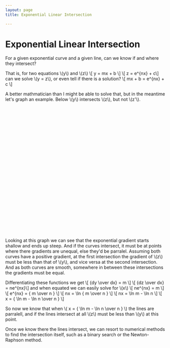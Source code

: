 ```yaml
---
layout: page
title: Exponential Linear Intersection

---
```


# Exponential Linear Intersection

For a given exponential curve and a given line, can we know if and where they intersect?

<p>
That is, for two equations \(y\) and \(z\)
\[ y = mx + b \]
\[ z = e^{nx} + c\]
can we solve \(y = z\), or even tell if there is a solution?
\[ mx + b = e^{nx} + c \]
</p><p>
A better mathmatician than I might be able to solve that, but in the meantime let's graph an example. Below \(y\) intersects \(z\), but not \(z'\).
</p>

<script src="https://code.highcharts.com/9.3/highcharts.src.js"></script>

<div id="chart-1" style="width:100%; height:400px;"></div>

<script>
document.addEventListener('DOMContentLoaded', function () {
  const chart = Highcharts.chart('chart-1', {
    chart: { type: 'spline' },
    title: { text: undefined },
    series: [{
      data: [...Array(10).keys()].map(i => [i, i]),
      name: 'y = mx + b'
    }, {
      data: [...Array(10).keys()].map(i => [i, Math.exp(0.25*i)]),
      name: 'z = e^nx + c'
    }, {
      data: [...Array(10).keys()].map(i => [i, Math.exp(0.25*i)+2]),
      name: 'z\' = e^nx + c + 2'
    }]
  });
});
</script>
<p>
Looking at this graph we can see that the exponential gradient starts shallow and ends up steep. And if the curves intersect, it must be at points where there gradients are unequal, else they'd be parralel. Assuming both curves have a positive gradient, at the first intersection the gradient of \(z\) must be less than that of \(y\), and vice versa at the second intersection. And as both curves are smooth, somewhere in between these intersections the gradients must be equal.
</p><p>
Differentiating these functions we get
\[ {dy \over dx} = m \] \[ {dz \over dx} = ne^{nx}\]
and when equated we can easily solve for \(x\)
\[ ne^{nx} = m \]
\[ e^{nx} = { m \over n } \]
\[ nx = \ln { m \over n } \]
\[ nx = \ln m - \ln n \]
\[ x = { \ln m - \ln n \over n } \]
</p>

<p>
So now we know that when \( x = { \ln m - \ln n \over n } \) the lines are parralell, and if the lines intersect at all \(z\) must be less than \(y\) at this point.
</p>

Once we know there the lines intersect, we can resort to numerical methods to find the intersection itself, such as a binary search or the Newton-Raphson method.

<script src="https://polyfill.io/v3/polyfill.min.js?features=es6"></script>
<script id="MathJax-script" async src="https://cdn.jsdelivr.net/npm/mathjax@3/es5/tex-mml-chtml.js"></script>
